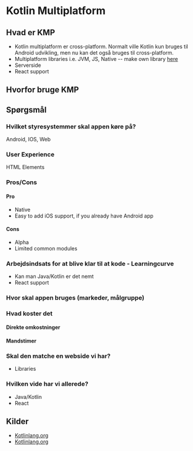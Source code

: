 # Kotlin Multiplatform

## Hvad er KMP

- Kotlin multiplatform er cross-platform. Normalt ville Kotlin kun bruges til Android udvikling, men nu kan det også bruges til cross-platform.
- Multiplatform libraries i.e. JVM, JS, Native -- make own library [here](https://kotlinlang.org/docs/multiplatform-library.html)
- Serverside
- React support

## Hvorfor bruge KMP

## Spørgsmål

### Hvilket styresystemmer skal appen køre på?

Android, IOS, Web

### User Experience

HTML Elements

### Pros/Cons

#### Pro

- Native
- Easy to add iOS support, if you already have Android app

#### Cons

- Alpha
- Limited common modules

### Arbejdsindsats for at blive klar til at kode - Learningcurve

- Kan man Java/Kotlin er det nemt
- React support

### Hvor skal appen bruges (markeder, målgruppe)

### Hvad koster det

#### Direkte omkostninger

#### Mandstimer

### Skal den matche en webside vi har?

- Libraries

### Hvilken vide har vi allerede?

- Java/Kotlin
- React

## Kilder

- [Kotlinlang.org](https://kotlinlang.org/docs/multiplatform.html#common-code-for-mobile-and-web-applications)
- [Kotlinlang.org](https://kotlinlang.org/docs/multiplatform-full-stack-app.html#turn-on-production-mode)
